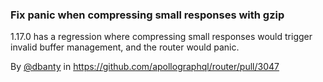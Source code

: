 ### Fix panic when compressing small responses with gzip 

1.17.0 has a regression where compressing small responses would trigger invalid buffer management, and the router would panic.

By [@dbanty](https://github.com/dbanty) in https://github.com/apollographql/router/pull/3047
